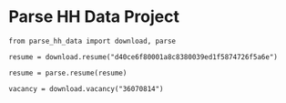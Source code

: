 # Parse HH Data Project

`from parse_hh_data import download, parse`

`resume = download.resume("d40ce6f80001a8c8380039ed1f5874726f5a6e")`

`resume = parse.resume(resume)`

`vacancy = download.vacancy("36070814")`